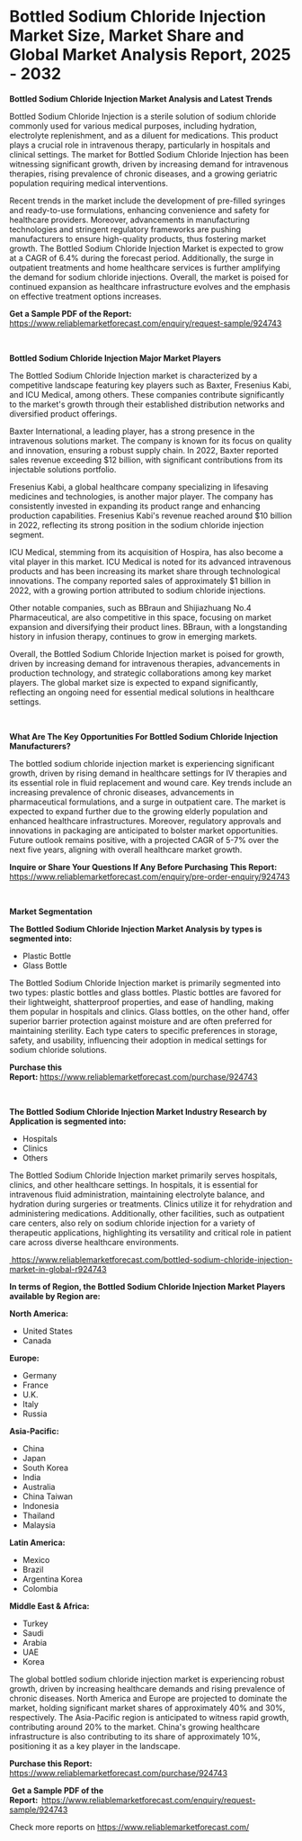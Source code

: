 <p><h1>Bottled Sodium Chloride Injection Market Size, Market Share and Global Market Analysis Report, 2025 - 2032</h1></p><p><strong>Bottled Sodium Chloride Injection Market Analysis and Latest Trends</strong></p>
<p><p>Bottled Sodium Chloride Injection is a sterile solution of sodium chloride commonly used for various medical purposes, including hydration, electrolyte replenishment, and as a diluent for medications. This product plays a crucial role in intravenous therapy, particularly in hospitals and clinical settings. The market for Bottled Sodium Chloride Injection has been witnessing significant growth, driven by increasing demand for intravenous therapies, rising prevalence of chronic diseases, and a growing geriatric population requiring medical interventions.</p><p>Recent trends in the market include the development of pre-filled syringes and ready-to-use formulations, enhancing convenience and safety for healthcare providers. Moreover, advancements in manufacturing technologies and stringent regulatory frameworks are pushing manufacturers to ensure high-quality products, thus fostering market growth. The Bottled Sodium Chloride Injection Market is expected to grow at a CAGR of 6.4% during the forecast period. Additionally, the surge in outpatient treatments and home healthcare services is further amplifying the demand for sodium chloride injections. Overall, the market is poised for continued expansion as healthcare infrastructure evolves and the emphasis on effective treatment options increases.</p></p>
<p><strong>Get a Sample PDF of the Report:&nbsp;</strong> <a href="https://www.reliablemarketforecast.com/enquiry/request-sample/924743?utm_campaign=2750&utm_medium=2&utm_source=Github&utm_content=ia&utm_term=24032025&utm_id=bottled-sodium-chloride-injection">https://www.reliablemarketforecast.com/enquiry/request-sample/924743</a></p>
<p>&nbsp;</p>
<p><strong>Bottled Sodium Chloride Injection Major Market Players</strong></p>
<p><p>The Bottled Sodium Chloride Injection market is characterized by a competitive landscape featuring key players such as Baxter, Fresenius Kabi, and ICU Medical, among others. These companies contribute significantly to the market's growth through their established distribution networks and diversified product offerings.</p><p>Baxter International, a leading player, has a strong presence in the intravenous solutions market. The company is known for its focus on quality and innovation, ensuring a robust supply chain. In 2022, Baxter reported sales revenue exceeding $12 billion, with significant contributions from its injectable solutions portfolio.</p><p>Fresenius Kabi, a global healthcare company specializing in lifesaving medicines and technologies, is another major player. The company has consistently invested in expanding its product range and enhancing production capabilities. Fresenius Kabi's revenue reached around $10 billion in 2022, reflecting its strong position in the sodium chloride injection segment.</p><p>ICU Medical, stemming from its acquisition of Hospira, has also become a vital player in this market. ICU Medical is noted for its advanced intravenous products and has been increasing its market share through technological innovations. The company reported sales of approximately $1 billion in 2022, with a growing portion attributed to sodium chloride injections.</p><p>Other notable companies, such as BBraun and Shijiazhuang No.4 Pharmaceutical, are also competitive in this space, focusing on market expansion and diversifying their product lines. BBraun, with a longstanding history in infusion therapy, continues to grow in emerging markets.</p><p>Overall, the Bottled Sodium Chloride Injection market is poised for growth, driven by increasing demand for intravenous therapies, advancements in production technology, and strategic collaborations among key market players. The global market size is expected to expand significantly, reflecting an ongoing need for essential medical solutions in healthcare settings.</p></p>
<p>&nbsp;</p>
<p><strong>What Are The Key Opportunities For Bottled Sodium Chloride Injection Manufacturers?</strong></p>
<p><p>The bottled sodium chloride injection market is experiencing significant growth, driven by rising demand in healthcare settings for IV therapies and its essential role in fluid replacement and wound care. Key trends include an increasing prevalence of chronic diseases, advancements in pharmaceutical formulations, and a surge in outpatient care. The market is expected to expand further due to the growing elderly population and enhanced healthcare infrastructures. Moreover, regulatory approvals and innovations in packaging are anticipated to bolster market opportunities. Future outlook remains positive, with a projected CAGR of 5-7% over the next five years, aligning with overall healthcare market growth.</p></p>
<p><strong>Inquire or Share Your Questions If Any Before Purchasing This Report:</strong> <a href="https://www.reliablemarketforecast.com/enquiry/pre-order-enquiry/924743?utm_campaign=2750&utm_medium=2&utm_source=Github&utm_content=ia&utm_term=24032025&utm_id=bottled-sodium-chloride-injection">https://www.reliablemarketforecast.com/enquiry/pre-order-enquiry/924743</a></p>
<p>&nbsp;</p>
<p><strong>Market Segmentation</strong></p>
<p><strong>The Bottled Sodium Chloride Injection Market Analysis by types is segmented into:</strong></p>
<p><ul><li>Plastic Bottle</li><li>Glass Bottle</li></ul></p>
<p><p>The Bottled Sodium Chloride Injection market is primarily segmented into two types: plastic bottles and glass bottles. Plastic bottles are favored for their lightweight, shatterproof properties, and ease of handling, making them popular in hospitals and clinics. Glass bottles, on the other hand, offer superior barrier protection against moisture and are often preferred for maintaining sterility. Each type caters to specific preferences in storage, safety, and usability, influencing their adoption in medical settings for sodium chloride solutions.</p></p>
<p><strong>Purchase this Report:&nbsp;</strong><a href="https://www.reliablemarketforecast.com/purchase/924743?utm_campaign=2750&utm_medium=2&utm_source=Github&utm_content=ia&utm_term=24032025&utm_id=bottled-sodium-chloride-injection">https://www.reliablemarketforecast.com/purchase/924743</a></p>
<p>&nbsp;</p>
<p><strong>The Bottled Sodium Chloride Injection Market Industry Research by Application is segmented into:</strong></p>
<p><ul><li>Hospitals</li><li>Clinics</li><li>Others</li></ul></p>
<p><p>The Bottled Sodium Chloride Injection market primarily serves hospitals, clinics, and other healthcare settings. In hospitals, it is essential for intravenous fluid administration, maintaining electrolyte balance, and hydration during surgeries or treatments. Clinics utilize it for rehydration and administering medications. Additionally, other facilities, such as outpatient care centers, also rely on sodium chloride injection for a variety of therapeutic applications, highlighting its versatility and critical role in patient care across diverse healthcare environments.</p></p>
<p><a href="https://www.reliablemarketforecast.com/bottled-sodium-chloride-injection-market-in-global-r924743?utm_campaign=2750&utm_medium=2&utm_source=Github&utm_content=ia&utm_term=24032025&utm_id=bottled-sodium-chloride-injection">&nbsp;https://www.reliablemarketforecast.com/bottled-sodium-chloride-injection-market-in-global-r924743</a></p>
<p><strong>In terms of Region, the Bottled Sodium Chloride Injection Market Players available by Region are:</strong></p>
<p>
    <p> <strong> North America: </strong>
        <ul>
            <li>United States</li>
            <li>Canada</li>
        </ul>
        </p> 
    <p> <strong> Europe: </strong>
        <ul>
            <li>Germany</li>
            <li>France</li>
            <li>U.K.</li>
            <li>Italy</li>
            <li>Russia</li>
        </ul>
        </p> 
    <p> <strong> Asia-Pacific: </strong>
        <ul>
            <li>China</li>
            <li>Japan</li>
            <li>South Korea</li>
            <li>India</li>
            <li>Australia</li>
            <li>China Taiwan</li>
            <li>Indonesia</li>
            <li>Thailand</li>
            <li>Malaysia</li>
        </ul>
        </p> 
    <p> <strong> Latin America: </strong>
        <ul>
            <li>Mexico</li>
            <li>Brazil</li>
            <li>Argentina Korea</li>
            <li>Colombia</li>
        </ul>
        </p> 
    <p> <strong> Middle East & Africa: </strong>
        <ul>
            <li>Turkey</li>
            <li>Saudi</li>
            <li>Arabia</li>
            <li>UAE</li>
            <li>Korea</li>
        </ul>
    </p>
    </p>
<p><p>The global bottled sodium chloride injection market is experiencing robust growth, driven by increasing healthcare demands and rising prevalence of chronic diseases. North America and Europe are projected to dominate the market, holding significant market shares of approximately 40% and 30%, respectively. The Asia-Pacific region is anticipated to witness rapid growth, contributing around 20% to the market. China's growing healthcare infrastructure is also contributing to its share of approximately 10%, positioning it as a key player in the landscape.</p></p>
<p><strong>Purchase this Report: </strong><a href="https://www.reliablemarketforecast.com/purchase/924743?utm_campaign=2750&utm_medium=2&utm_source=Github&utm_content=ia&utm_term=24032025&utm_id=bottled-sodium-chloride-injection">https://www.reliablemarketforecast.com/purchase/924743</a></p>
<p>&nbsp;<strong>Get a Sample PDF of the Report:&nbsp;&nbsp;</strong><a href="https://www.reliablemarketforecast.com/enquiry/request-sample/924743?utm_campaign=2750&utm_medium=2&utm_source=Github&utm_content=ia&utm_term=24032025&utm_id=bottled-sodium-chloride-injection">https://www.reliablemarketforecast.com/enquiry/request-sample/924743</a></p>
<p><strong></strong></p>
<p>Check more reports on <a href="https://www.reliablemarketforecast.com/?utm_campaign=2750&utm_medium=2&utm_source=Github&utm_content=ia&utm_term=24032025&utm_id=bottled-sodium-chloride-injection">https://www.reliablemarketforecast.com/</a></p>